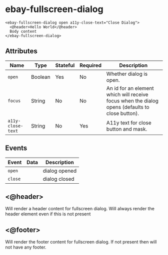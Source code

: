 # ebay-fullscreen-dialog

```marko
<ebay-fullscreen-dialog open a11y-close-text="Close Dialog">
  <@header>Hello World</@header>
  Body content
</ebay-fullscreen-dialog>
```

## Attributes

Name | Type | Stateful | Required | Description
--- | --- | --- | --- | ---
`open` | Boolean | Yes | No | Whether dialog is open.
`focus` | String | No | No | An id for an element which will receive focus when the dialog opens (defaults to close button).
`a11y-close-text` | String | No | Yes | A11y text for close button and mask.

## Events

Event | Data | Description
--- | --- | ---
`open` |  | dialog opened
`close` |  | dialog closed

## <@header>

Will render a header content for fullscreen dialog. Will always render the header element even if this is not present

## <@footer>

Will render the footer content for fullscreen dialog. If not present then will not have any footer.
